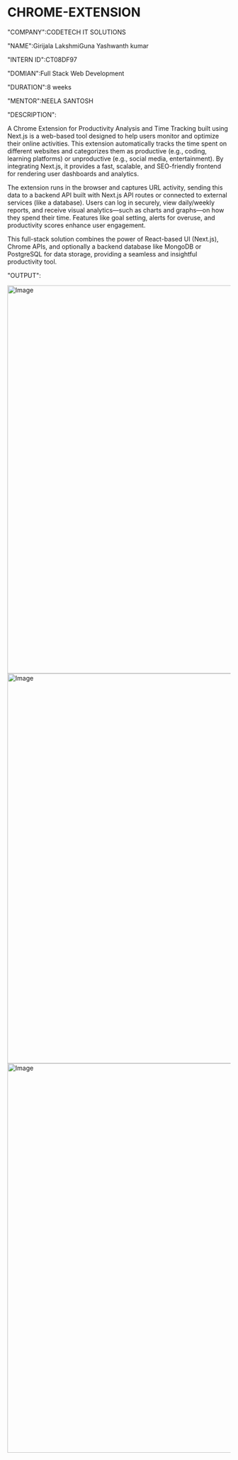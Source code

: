 # CHROME-EXTENSION

"COMPANY":CODETECH IT SOLUTIONS

"NAME":Girijala LakshmiGuna Yashwanth kumar

"INTERN ID":CT08DF97

"DOMIAN":Full Stack Web Development

"DURATION":8 weeks

"MENTOR":NEELA SANTOSH

"DESCRIPTION":

A Chrome Extension for Productivity Analysis and Time Tracking built using Next.js is a web-based tool designed to help users monitor and optimize their online activities. This extension automatically tracks the time spent on different websites and categorizes them as productive (e.g., coding, learning platforms) or unproductive (e.g., social media, entertainment). By integrating Next.js, it provides a fast, scalable, and SEO-friendly frontend for rendering user dashboards and analytics.

The extension runs in the browser and captures URL activity, sending this data to a backend API built with Next.js API routes or connected to external services (like a database). Users can log in securely, view daily/weekly reports, and receive visual analytics—such as charts and graphs—on how they spend their time. Features like goal setting, alerts for overuse, and productivity scores enhance user engagement.

This full-stack solution combines the power of React-based UI (Next.js), Chrome APIs, and optionally a backend database like MongoDB or PostgreSQL for data storage, providing a seamless and insightful productivity tool.

"OUTPUT":

<img width="1920" height="874" alt="Image" src="https://github.com/user-attachments/assets/4a852ca3-aad7-4030-8363-88b877566438" />

<img width="1920" height="878" alt="Image" src="https://github.com/user-attachments/assets/e5901082-1f6b-4134-8395-a6c9c12fae0f" />

<img width="1920" height="877" alt="Image" src="https://github.com/user-attachments/assets/bc40dec7-4d5a-4b7a-885b-34d105dc0205" />

